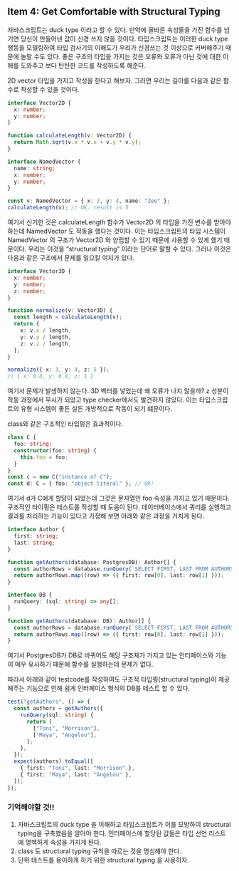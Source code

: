 ## Item 4: Get Comfortable with Structural Typing

자바스크립트는 duck type 이라고 할 수 있다. 만약에 올바른 속성들을 가진 함수를 넘기면 당신이 만들어낸 값이 신경 쓰지 않을 것이다. 타입스크립트는 이러한 duck type 행동을 모델링하여 타입 검사기의 이해도가 우리가 신경쓰는 것 이상으로 커버해주기 때문에 놀랄 수도 있다. 좋은 구조의 타입을 가지는 것은 오류와 오류가 아닌 것에 대한 이해를 도와주고 보다 탄탄한 코드를 작성하도록 해준다.

2D vector 타입을 가지고 작성을 한다고 해보자. 그러면 우리는 길이를 다음과 같은 함수로 작성할 수 있을 것이다.

```typescript
interface Vector2D {
  x: number;
  y: number;
}

function calculateLength(v: Vector2D) {
  return Math.sqrt(v.x * v.x + v.y * v.y);
}

interface NamedVector {
  name: string;
  x: number;
  y: number;
}

const v: NamedVector = { x: 3, y: 4, name: "Zee" };
calculateLength(v); // OK, result is 5
```

여기서 신기한 것은 calculateLength 함수가 Vector2D 의 타입을 가진 변수를 받아야 하는데 NamedVector 도 작동을 했다는 것이다. 이는 타입스크립트의 타입 시스템이 NamedVector 의 구조가 Vector2D 와 양립할 수 있기 때문에 사용할 수 있게 했기 때문이다. 우리는 이것을 “structural typing” 이라는 단어로 말할 수 있다. 그러나 이것은 다음과 같은 구조에서 문제를 일으킬 여지가 있다.

```typescript
interface Vector3D {
  x: number;
  y: number;
  z: number;
}

function normalize(v: Vector3D) {
  const length = calculateLength(v);
  return {
    x: v.x / length,
    y: v.y / length,
    z: v.z / length,
  };
}

normalize({ x: 3, y: 4, z: 5 });
// { x: 0.6, y: 0.8, z: 1 }
```

여기서 문제가 발생하지 않는다. 3D 벡터를 넣었는데 왜 오류가 나지 않을까? z 성분이 작동 과정에서 무시가 되었고 type checker에서도 발견하지 않았다. 이는 타입스크립트의 유형 시스템이 좋든 실든 개방적으로 작동이 되기 떄문이다.

class와 같은 구조적인 타입핑은 효과적이다.

```typescript
class C {
  foo: string;
  constructor(foo: string) {
    this.foo = foo;
  }
}
const c = new C("instance of C");
const d: C = { foo: "object literal" }; // OK!
```

여기서 d가 C에게 할당이 되었는데 그것은 문자열인 foo 속성을 가지고 있기 때문이다. 구조적인 타이핑은 테스트를 작성할 때 도움이 된다. 데이터베이스에서 쿼리를 실행하고 결과를 처리하는 기능이 있다고 가정해 보면 아래와 같은 과정을 거치게 된다.

```typescript
interface Author {
  first: string;
  last: string;
}

function getAuthors(database: PostgresDB): Author[] {
  const authorRows = database.runQuery(`SELECT FIRST, LAST FROM AUTHORS`);
  return authorRows.map((row) => ({ first: row[0], last: row[1] }));
}

interface DB {
  runQuery: (sql: string) => any[];
}

function getAuthors(database: DB): Author[] {
  const authorRows = database.runQuery(`SELECT FIRST, LAST FROM AUTHORS`);
  return authorRows.map((row) => ({ first: row[0], last: row[1] }));
}
```

여기서 PostgresDB가 DB로 바뀌어도 해당 구조체가 가지고 있는 인터페이스와 기능이 매우 유사하기 때문에 함수를 실행하는데 문제가 없다.

따라서 아래와 같이 testcode를 작성하여도 구조적 타입핑(structural typing)이 제공해주는 기능으로 인해 쉽게 인터페이스 형식의 DB를 테스트 할 수 있다.

```typescript
test("getAuthors", () => {
  const authors = getAuthors({
    runQuery(sql: string) {
      return [
        ["Toni", "Morrison"],
        ["Maya", "Angelou"],
      ];
    },
  });
  expect(authors).toEqual([
    { first: "Toni", last: "Morrison" },
    { first: "Maya", last: "Angelou" },
  ]);
});
```

### 기억해야할 것!!

1. 자바스크립트의 duck type 을 이해하고 타입스크립트가 이를 모방하여 structural typing을 구축했음을 알아야 한다. 인터페이스에 할당된 값들은 타입 선언 리스트에 명백하게 속성을 가지게 된다.
2. class 도 structural typing 규칙을 따르는 것을 명심해야 한다.
3. 단위 테스트를 용이하게 하기 위한 structural typing 을 사용하자.
